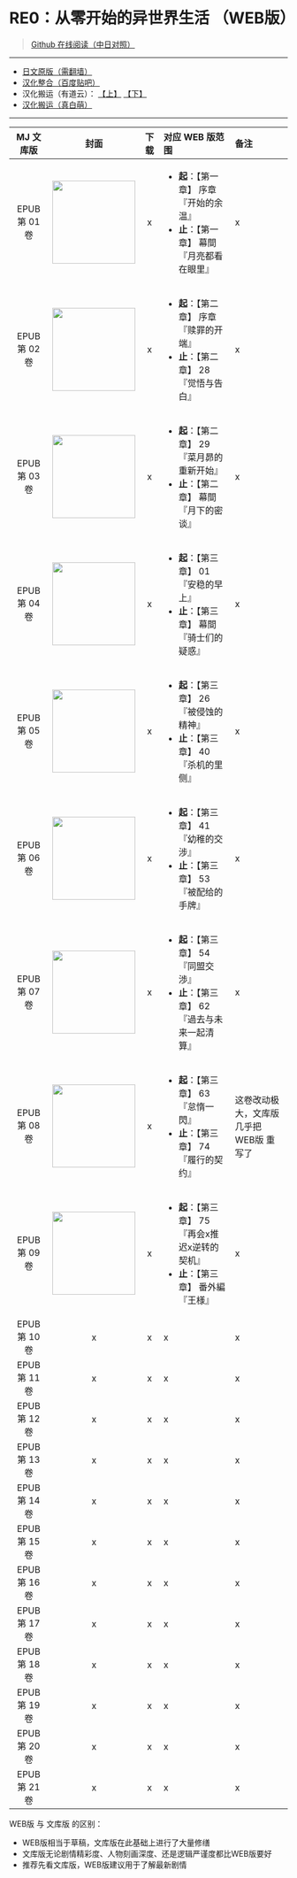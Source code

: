 # RE0：从零开始的异世界生活 （WEB版）

> [Github 在线阅读（中日对照）](https://lyy289065406.github.io/re0-web)

------

- [日文原版（需翻墙）](http://ncode.syosetu.com/n2267be/)
- [汉化整合（百度贴吧）](https://tieba.baidu.com/p/4974060711?red_tag=0820409600)
- 汉化搬运（有道云）： [【上】](https://note.youdao.com/ynoteshare1/index.html?id=8a308a38db5ff96ec6e69d5807a917ba) [【下】](https://note.youdao.com/ynoteshare1/index.html?id=c79c8f8e467ac554d292d62a43dc8bf6&type=note#/&sfc=qqfriend)
- [汉化搬运（真白萌）](https://masiro.moe/forum.php?mod=forumdisplay&fid=251)

------

| MJ 文库版 | 封面 | 下载 | 对应 WEB 版范围 | 备注 |
|:-----:|:-----:|:-----:|:-----|:-----|
| EPUB 第 01 卷 | <img width="150" src="https://github.com/lyy289065406/re0-web/raw/master/gitbook/res/img/article/chapter010/00-a.jpg"> | x | <ul><li><b>起</b>：【第一章】 序章 『开始的余温』</li><li><b>止</b>：【第一章】 幕間 『月亮都看在眼里』</li></ul> | x |
| EPUB 第 02 卷 | <img width="150" src="https://github.com/lyy289065406/re0-web/raw/master/gitbook/res/img/article/chapter020/00-a.jpg"> | x | <ul><li><b>起</b>：【第二章】 序章 『赎罪的开端』</li><li><b>止</b>：【第二章】 28 『觉悟与告白』</li></ul> | x |
| EPUB 第 03 卷 | <img width="150" src="https://github.com/lyy289065406/re0-web/raw/master/gitbook/res/img/article/chapter020/00-c.jpg"> | x | <ul><li><b>起</b>：【第二章】 29 『菜月昴的重新开始』</li><li><b>止</b>：【第二章】 幕間 『月下的密谈』</li></ul> | x |
| EPUB 第 04 卷 | <img width="150" src="https://github.com/lyy289065406/re0-web/raw/master/gitbook/res/img/article/chapter030/00-a.jpg"> | x | <ul><li><b>起</b>：【第三章】 01 『安稳的早上』</li><li><b>止</b>：【第三章】 幕間 『骑士们的疑惑』</li></ul> | x |
| EPUB 第 05 卷 | <img width="150" src="https://github.com/lyy289065406/re0-web/raw/master/gitbook/res/img/article/chapter030/00-d.jpg"> | x | <ul><li><b>起</b>：【第三章】 26 『被侵蚀的精神』</li><li><b>止</b>：【第三章】 40 『杀机的里侧』</li></ul> | x |
| EPUB 第 06 卷 | <img width="150" src="https://github.com/lyy289065406/re0-web/raw/master/gitbook/res/img/article/chapter030/00-f.jpg"> | x | <ul><li><b>起</b>：【第三章】 41 『幼稚的交涉』</li><li><b>止</b>：【第三章】 53 『被配给的手牌』</li></ul> | x |
| EPUB 第 07 卷 | <img width="150" src="https://github.com/lyy289065406/re0-web/raw/master/gitbook/res/img/article/chapter030/00-h.jpg"> | x | <ul><li><b>起</b>：【第三章】 54 『同盟交渉』</li><li><b>止</b>：【第三章】 62 『過去与未来一起清算』</li></ul> | x |
| EPUB 第 08 卷 | <img width="150" src="https://github.com/lyy289065406/re0-web/raw/master/gitbook/res/img/article/chapter030/00-j.jpg"> | x | <ul><li><b>起</b>：【第三章】 63 『怠惰一閃』</li><li><b>止</b>：【第三章】 74 『履行的契约』</li></ul> | 这卷改动极大，文库版几乎把 WEB版 重写了 |
| EPUB 第 09 卷 | <img width="150" src="https://github.com/lyy289065406/re0-web/raw/master/gitbook/res/img/article/chapter030/00-l.jpg"> | x | <ul><li><b>起</b>：【第三章】 75 『再会x推迟x逆转的契机』</li><li><b>止</b>：【第三章】 番外編 『王様』</li></ul> | x |
| EPUB 第 10 卷 | x | x | x | x |
| EPUB 第 11 卷 | x | x | x | x |
| EPUB 第 12 卷 | x | x | x | x |
| EPUB 第 13 卷 | x | x | x | x |
| EPUB 第 14 卷 | x | x | x | x |
| EPUB 第 15 卷 | x | x | x | x |
| EPUB 第 16 卷 | x | x | x | x |
| EPUB 第 17 卷 | x | x | x | x |
| EPUB 第 18 卷 | x | x | x | x |
| EPUB 第 19 卷 | x | x | x | x |
| EPUB 第 20 卷 | x | x | x | x |
| EPUB 第 21 卷 | x | x | x | x |


WEB版 与 文库版 的区别：

- WEB版相当于草稿，文库版在此基础上进行了大量修缮
- 文库版无论剧情精彩度、人物刻画深度、还是逻辑严谨度都比WEB版要好
- 推荐先看文库版，WEB版建议用于了解最新剧情

